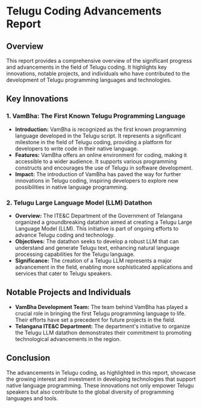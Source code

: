 # Telugu Coding Advancements Report

## Overview

This report provides a comprehensive overview of the significant progress and advancements in the field of Telugu coding. It highlights key innovations, notable projects, and individuals who have contributed to the development of Telugu programming languages and technologies.

## Key Innovations

### 1. VamBha: The First Known Telugu Programming Language

- **Introduction:** VamBha is recognized as the first known programming language developed in the Telugu script. It represents a significant milestone in the field of Telugu coding, providing a platform for developers to write code in their native language.
- **Features:** VamBha offers an online environment for coding, making it accessible to a wider audience. It supports various programming constructs and encourages the use of Telugu in software development.
- **Impact:** The introduction of VamBha has paved the way for further innovations in Telugu coding, inspiring developers to explore new possibilities in native language programming.

### 2. Telugu Large Language Model (LLM) Datathon

- **Overview:** The ITE&C Department of the Government of Telangana organized a groundbreaking datathon aimed at creating a Telugu Large Language Model (LLM). This initiative is part of ongoing efforts to advance Telugu coding and technology.
- **Objectives:** The datathon seeks to develop a robust LLM that can understand and generate Telugu text, enhancing natural language processing capabilities for the Telugu language.
- **Significance:** The creation of a Telugu LLM represents a major advancement in the field, enabling more sophisticated applications and services that cater to Telugu speakers.

## Notable Projects and Individuals

- **VamBha Development Team:** The team behind VamBha has played a crucial role in bringing the first Telugu programming language to life. Their efforts have set a precedent for future projects in the field.
- **Telangana ITE&C Department:** The department's initiative to organize the Telugu LLM datathon demonstrates their commitment to promoting technological advancements in the region.

## Conclusion

The advancements in Telugu coding, as highlighted in this report, showcase the growing interest and investment in developing technologies that support native language programming. These innovations not only empower Telugu speakers but also contribute to the global diversity of programming languages and tools.
